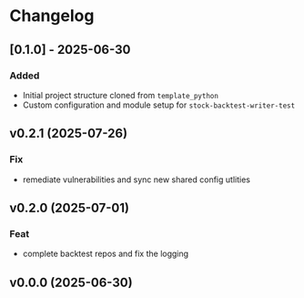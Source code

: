 # Changelog

## [0.1.0] - 2025-06-30

### Added

- Initial project structure cloned from `template_python`
- Custom configuration and module setup for `stock-backtest-writer-test`

## v0.2.1 (2025-07-26)

### Fix

- remediate vulnerabilities and sync new shared config utlities

## v0.2.0 (2025-07-01)

### Feat

- complete backtest repos and fix the logging

## v0.0.0 (2025-06-30)
